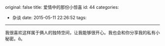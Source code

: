 original: false
title: 爱情中的那份小惊喜
id: 44
categories:
  - 杂谈
date: 2015-05-11 22:26:52
tags:
---

我很喜欢这样属于俩人的独特空间，让我能够很开心。我也会和你分享我的私有小秘密。。
